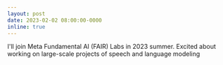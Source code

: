 ```yaml
---
layout: post
date: 2023-02-02 08:00:00-0000
inline: true
---
```


I'll join Meta Fundamental AI (FAIR) Labs in 2023 summer. Excited about working on large-scale projects of speech and language modeling <i class="fab fa-facebook" style="color: #1778F2;"></i>